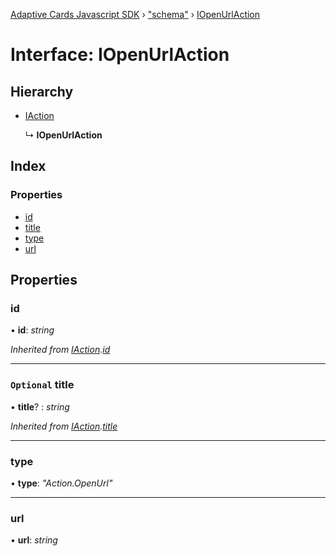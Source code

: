 [Adaptive Cards Javascript SDK](../README.md) › ["schema"](../modules/_schema_.md) › [IOpenUrlAction](_schema_.iopenurlaction.md)

# Interface: IOpenUrlAction

## Hierarchy

* [IAction](_schema_.iaction.md)

  ↳ **IOpenUrlAction**

## Index

### Properties

* [id](_schema_.iopenurlaction.md#id)
* [title](_schema_.iopenurlaction.md#optional-title)
* [type](_schema_.iopenurlaction.md#type)
* [url](_schema_.iopenurlaction.md#url)

## Properties

###  id

• **id**: *string*

*Inherited from [IAction](_schema_.iaction.md).[id](_schema_.iaction.md#id)*

___

### `Optional` title

• **title**? : *string*

*Inherited from [IAction](_schema_.iaction.md).[title](_schema_.iaction.md#optional-title)*

___

###  type

• **type**: *"Action.OpenUrl"*

___

###  url

• **url**: *string*

